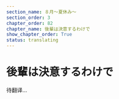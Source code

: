 ```yaml
---
section_name: ８月～夏休み～
section_order: 3
chapter_order: 82
chapter_name: 後輩は決意するわけで
show_chapter_order: True
status: translating
---
```


# 後輩は決意するわけで
待翻译...
